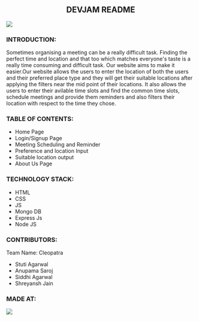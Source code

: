<div align='center'><h2>DEVJAM README</h2></div>
<img src="https://camo.githubusercontent.com/387b804e633aca8fac6c862d075f1ad3efd1aae413ef634c01f243545b054926/68747470733a2f2f692e706f7374696d672e63632f6e6a434d32346b782f776f632e6a7067">
<div><h3>INTRODUCTION:</h3></div>
<div>Sometimes organising a meeting can be a really difficult task. Finding the perfect time and location and that too which matches everyone's taste is a really time consuming and difficult task. Our website aims to make it easier.Our website allows the users to enter the location of both the users and their preferred place type and they will get their suitable locations after applying the filters near the mid point of their locations. It also allows the users to enter their avilable time slots and find the common time slots, schedule meetings and provide them reminders and also filters their location with respect to the time they chose.</div>
<div><h3>TABLE OF CONTENTS:</h3></div>
<div><ul><li>Home Page</li>
<li>Login/Signup Page</li>
<li>Meeting Scheduling and Reminder</li>
<li>Preference and location Input</li>
<li>Suitable location output</li>
<li>About Us Page</li>
</ul></div>
<div><h3>TECHNOLOGY STACK:</h3></div>
<div><ul>
    <li>HTML</li>
    <li>CSS</li>
    <li>JS</li>
    <li>Mongo DB</li>
    <li>Express Js</li>
    <li>Node JS</li>
</ul></div>
<div><h3>CONTRIBUTORS:</h3></div>
<div>Team Name: Cleopatra
    <ul>
    <li>Stuti Agarwal</li>
    <li>Anupama Saroj</li>
    <li>Siddhi Agarwal</li>
    <li>Shreyansh Jain</li>
</ul></div>
<div><h3>MADE AT:</h3></div>
<img src="https://camo.githubusercontent.com/4bfcbf699a715aace0792526e87c355b8611c944d10733ac17ed2674ea345af5/68747470733a2f2f692e706f7374696d672e63632f5a3966433637366a2f6465766a616d2e6a7067">
